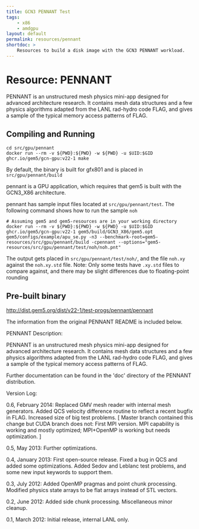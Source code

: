 ```yaml
---
title: GCN3 PENNANT Test
tags:
    - x86
    - amdgpu
layout: default
permalink: resources/pennant
shortdoc: >
    Resources to build a disk image with the GCN3 PENNANT workload.
---
```


# Resource: PENNANT

PENNANT is an unstructured mesh physics mini-app designed for advanced
architecture research.  It contains mesh data structures and a few
physics algorithms adapted from the LANL rad-hydro code FLAG, and gives
a sample of the typical memory access patterns of FLAG.

## Compiling and Running

```
cd src/gpu/pennant
docker run --rm -v ${PWD}:${PWD} -w ${PWD} -u $UID:$GID ghcr.io/gem5/gcn-gpu:v22-1 make
```

By default, the binary is built for gfx801 and is placed in `src/gpu/pennant/build`

pennant is a GPU application, which requires that gem5 is built with the GCN3_X86 architecture.

pennant has sample input files located at `src/gpu/pennant/test`. The following command shows how to run the sample `noh`

```
# Assuming gem5 and gem5-resources are in your working directory
docker run --rm -v ${PWD}:${PWD} -w ${PWD} -u $UID:$GID ghcr.io/gem5/gcn-gpu:v22-1 gem5/build/GCN3_X86/gem5.opt gem5/configs/example/apu_se.py -n3 --benchmark-root=gem5-resources/src/gpu/pennant/build -cpennant --options="gem5-resources/src/gpu/pennant/test/noh/noh.pnt"
```

The output gets placed in `src/gpu/pennant/test/noh/`, and the file `noh.xy`
against the `noh.xy.std` file. Note: Only some tests have `.xy.std` files to
compare against, and there may be slight differences due to floating-point rounding

## Pre-built binary

<http://dist.gem5.org/dist/v22-1/test-progs/pennant/pennant>

The information from the original PENNANT README is included below.

PENNANT Description:

PENNANT is an unstructured mesh physics mini-app designed for advanced
architecture research.  It contains mesh data structures and a few
physics algorithms adapted from the LANL rad-hydro code FLAG, and gives
a sample of the typical memory access patterns of FLAG.

Further documentation can be found in the 'doc' directory of the
PENNANT distribution.


Version Log:

0.6, February 2014:
     Replaced GMV mesh reader with internal mesh generators.
     Added QCS velocity difference routine to reflect a recent
     bugfix in FLAG.  Increased size of big test problems.
     [ Master branch contained this change but CUDA branch does not:
     First MPI version.  MPI capability is working and mostly
     optimized; MPI+OpenMP is working but needs optimization. ]

0.5, May 2013:
     Further optimizations.

0.4, January 2013:
     First open-source release.  Fixed a bug in QCS and added some
     optimizations.  Added Sedov and Leblanc test problems, and some
     new input keywords to support them.

0.3, July 2012:
     Added OpenMP pragmas and point chunk processing.  Modified physics
     state arrays to be flat arrays instead of STL vectors.

0.2, June 2012:
     Added side chunk processing.  Miscellaneous minor cleanup.

0.1, March 2012:
     Initial release, internal LANL only.

